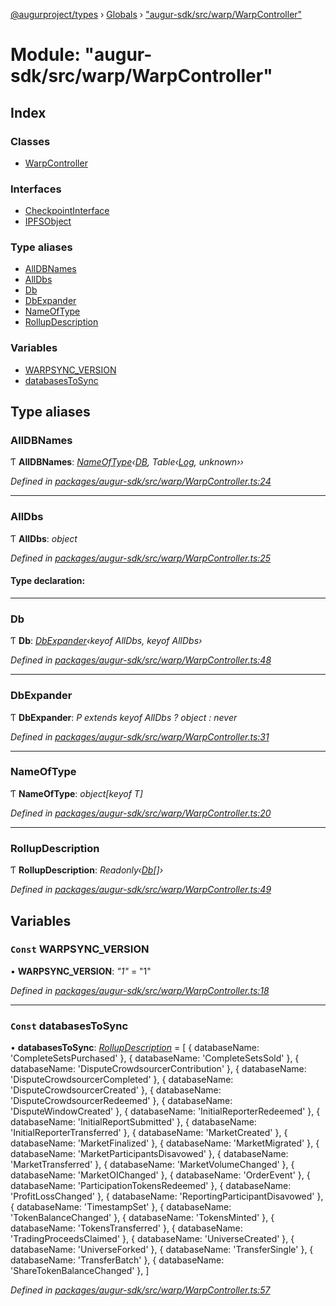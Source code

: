 [@augurproject/types](../README.md) › [Globals](../globals.md) › ["augur-sdk/src/warp/WarpController"](_augur_sdk_src_warp_warpcontroller_.md)

# Module: "augur-sdk/src/warp/WarpController"

## Index

### Classes

* [WarpController](../classes/_augur_sdk_src_warp_warpcontroller_.warpcontroller.md)

### Interfaces

* [CheckpointInterface](../interfaces/_augur_sdk_src_warp_warpcontroller_.checkpointinterface.md)
* [IPFSObject](../interfaces/_augur_sdk_src_warp_warpcontroller_.ipfsobject.md)

### Type aliases

* [AllDBNames](_augur_sdk_src_warp_warpcontroller_.md#alldbnames)
* [AllDbs](_augur_sdk_src_warp_warpcontroller_.md#alldbs)
* [Db](_augur_sdk_src_warp_warpcontroller_.md#db)
* [DbExpander](_augur_sdk_src_warp_warpcontroller_.md#dbexpander)
* [NameOfType](_augur_sdk_src_warp_warpcontroller_.md#nameoftype)
* [RollupDescription](_augur_sdk_src_warp_warpcontroller_.md#rollupdescription)

### Variables

* [WARPSYNC_VERSION](_augur_sdk_src_warp_warpcontroller_.md#const-warpsync_version)
* [databasesToSync](_augur_sdk_src_warp_warpcontroller_.md#const-databasestosync)

## Type aliases

###  AllDBNames

Ƭ **AllDBNames**: *[NameOfType](_augur_sdk_src_warp_warpcontroller_.md#nameoftype)‹[DB](../classes/_augur_sdk_src_state_db_db_.db.md), Table‹[Log](../interfaces/_augur_sdk_src_state_logs_types_.log.md), unknown››*

*Defined in [packages/augur-sdk/src/warp/WarpController.ts:24](https://github.com/AugurProject/augur/blob/69c4be52bf/packages/augur-sdk/src/warp/WarpController.ts#L24)*

___

###  AllDbs

Ƭ **AllDbs**: *object*

*Defined in [packages/augur-sdk/src/warp/WarpController.ts:25](https://github.com/AugurProject/augur/blob/69c4be52bf/packages/augur-sdk/src/warp/WarpController.ts#L25)*

#### Type declaration:

___

###  Db

Ƭ **Db**: *[DbExpander](_augur_sdk_src_warp_warpcontroller_.md#dbexpander)‹keyof AllDbs, keyof AllDbs›*

*Defined in [packages/augur-sdk/src/warp/WarpController.ts:48](https://github.com/AugurProject/augur/blob/69c4be52bf/packages/augur-sdk/src/warp/WarpController.ts#L48)*

___

###  DbExpander

Ƭ **DbExpander**: *P extends keyof AllDbs ? object : never*

*Defined in [packages/augur-sdk/src/warp/WarpController.ts:31](https://github.com/AugurProject/augur/blob/69c4be52bf/packages/augur-sdk/src/warp/WarpController.ts#L31)*

___

###  NameOfType

Ƭ **NameOfType**: *object[keyof T]*

*Defined in [packages/augur-sdk/src/warp/WarpController.ts:20](https://github.com/AugurProject/augur/blob/69c4be52bf/packages/augur-sdk/src/warp/WarpController.ts#L20)*

___

###  RollupDescription

Ƭ **RollupDescription**: *Readonly‹[Db](_augur_sdk_src_warp_warpcontroller_.md#db)[]›*

*Defined in [packages/augur-sdk/src/warp/WarpController.ts:49](https://github.com/AugurProject/augur/blob/69c4be52bf/packages/augur-sdk/src/warp/WarpController.ts#L49)*

## Variables

### `Const` WARPSYNC_VERSION

• **WARPSYNC_VERSION**: *"1"* = "1"

*Defined in [packages/augur-sdk/src/warp/WarpController.ts:18](https://github.com/AugurProject/augur/blob/69c4be52bf/packages/augur-sdk/src/warp/WarpController.ts#L18)*

___

### `Const` databasesToSync

• **databasesToSync**: *[RollupDescription](_augur_sdk_src_warp_warpcontroller_.md#rollupdescription)* = [
  { databaseName: 'CompleteSetsPurchased' },
  { databaseName: 'CompleteSetsSold' },
  { databaseName: 'DisputeCrowdsourcerContribution' },
  { databaseName: 'DisputeCrowdsourcerCompleted' },
  { databaseName: 'DisputeCrowdsourcerCreated' },
  { databaseName: 'DisputeCrowdsourcerRedeemed' },
  { databaseName: 'DisputeWindowCreated' },
  { databaseName: 'InitialReporterRedeemed' },
  { databaseName: 'InitialReportSubmitted' },
  { databaseName: 'InitialReporterTransferred' },
  { databaseName: 'MarketCreated' },
  { databaseName: 'MarketFinalized' },
  { databaseName: 'MarketMigrated' },
  { databaseName: 'MarketParticipantsDisavowed' },
  { databaseName: 'MarketTransferred' },
  { databaseName: 'MarketVolumeChanged' },
  { databaseName: 'MarketOIChanged' },
  { databaseName: 'OrderEvent' },
  { databaseName: 'ParticipationTokensRedeemed' },
  { databaseName: 'ProfitLossChanged' },
  { databaseName: 'ReportingParticipantDisavowed' },
  { databaseName: 'TimestampSet' },
  { databaseName: 'TokenBalanceChanged' },
  { databaseName: 'TokensMinted' },
  { databaseName: 'TokensTransferred' },
  { databaseName: 'TradingProceedsClaimed' },
  { databaseName: 'UniverseCreated' },
  { databaseName: 'UniverseForked' },
  { databaseName: 'TransferSingle' },
  { databaseName: 'TransferBatch' },
  { databaseName: 'ShareTokenBalanceChanged' },
]

*Defined in [packages/augur-sdk/src/warp/WarpController.ts:57](https://github.com/AugurProject/augur/blob/69c4be52bf/packages/augur-sdk/src/warp/WarpController.ts#L57)*
